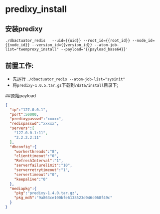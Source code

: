 # predixy_install
## 安装predixy
`./dbactuator_redis  
--uid={{uid}}
--root_id={{root_id}}
--node_id={{node_id}}
--version_id={{version_id}}
--atom-job-list="twemproxy_install"
--payload='{{payload_base64}}'`

## 前置工作:
- 先运行 `./dbactuator_redis --atom-job-list="sysinit"`
- 将`predixy-1.0.5.tar.gz`下载到`/data/install`目录下;


##原始payload
```json
{
  "ip":"127.0.0.1",
  "port":50000,
  "predixypasswd":"xxxxx",
  "redispasswd":"xxxxx",
  "servers":[
    "127.0.0.1:11",
    "2.2.2.2:11"
  ],
  "dbconfig":{
    "workerthreads":"8",
    "clienttimeout":"0",
    "RefreshInterval":"1",
    "serverfailurelimit":"10",
    "serverretrytimeout":"1",
    "servertimeout":"0",
    "keepalive":"0"
  },
  "mediapkg":{
    "pkg":"predixy-1.4.0.tar.gz",
    "pkg_md5":"9a863ce100bfe6138523d046c068f49c"
  }
}
```